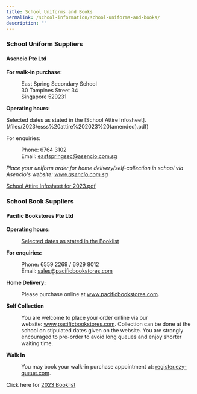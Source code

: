 ```yaml
---
title: School Uniforms and Books
permalink: /school-information/school-uniforms-and-books/
description: ""
---
```

<h3><strong>School Uniform Suppliers</strong></h3>
<h4><strong>Asencio Pte Ltd</strong></h4>
<p><strong>For walk-in purchase:</strong></p>
<p style="padding-left: 40px;">East Spring Secondary School<br>30 Tampines Street 34<br>Singapore 529231</p>
<p><strong>Operating hours:</strong></p>
Selected dates as stated in the [School Attire Infosheet].(/files/2023/esss%20attire%202023%20(amended).pdf)

For enquiries:<br><p></p>
<p style="padding-left: 40px;">Phone: 6764 3102<br>Email:&nbsp;<a href="mailto:eastspringsec@asencio.com.sg" target="">eastspringsec@asencio.com.sg</a></p>
<p><em>Place your uniform order for home delivery/self-collection in school via Asencio's website:&nbsp;<a href="http://www.asencio.com.sg/" target="_blank" rel="noopener">www.asencio.com.sg</a></em></p>
<p><a href="/files/School%20Attire%20Infosheet%20for%202023.pdf">School Attire Infosheet for 2023.pdf</a></p>
<h3><strong>School Book Suppliers</strong></h3>
<h4><strong>Pacific Bookstores Pte Ltd</strong></h4>
<p><strong>Operating hours:</strong></p>
<p style="padding-left: 40px;"><a href="/school-information/booklist-2023" target="">Selected dates as stated in the Booklist</a></p>
<p><strong>For enquiries:</strong></p>
<p style="padding-left: 40px;">Phone<strong>:</strong>&nbsp;6559 2269 / 6929 8012<br>Email:&nbsp;<a href="mailto:sales@pacificbookstores.com" target="">sales@pacificbookstores.com</a></p>
<p><strong>Home Delivery:<br></strong></p>
<p style="padding-left: 40px;">Please purchase online at&nbsp;<a href="http://www.pacificbookstores.com/" target="_blank" rel="noopener">www.pacificbookstores.com</a>.</p>
<p><strong>Self Collection</strong></p>
<p style="padding-left: 40px;">You are welcome to place your order online via our website:&nbsp;<a href="http://www.pacificbookstores.com/" target="_blank" rel="noopener">www.pacificbookstores.com</a>. Collection can be done at the school on stipulated dates given on the website. You are strongly encouraged to pre-order to avoid long queues and enjoy shorter waiting time.</p>
<p><strong>Walk In</strong></p>
<p style="padding-left: 40px;">You may book your walk-in purchase appointment at:&nbsp;<a href="http://register.ezy-queue.com/" target="">register.ezy-queue.com</a>.</p>
<p>Click here for&nbsp;<a href="/school-information/booklist-2023" target="_blank" rel="noopener">2023 Booklist</a></p>